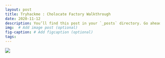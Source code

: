 ```yaml
---
layout: post
title: Tryhackme : Cholocate Factory Walkthrough
date: 2020-11-12
description: You’ll find this post in your `_posts` directory. Go ahead and edit it and re-build the site to see your changes. # Add post description (optional)
img:  # Add image post (optional)
fig-caption: # Add figcaption (optional)
tags: 
---
```

![](ini.png)
